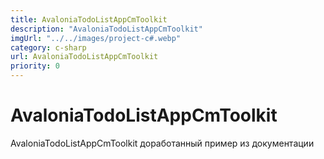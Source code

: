 ```yaml
---
title: AvaloniaTodoListAppCmToolkit
description: "AvaloniaTodoListAppCmToolkit"
imgUrl: "../../images/project-c#.webp"
category: c-sharp
url: AvaloniaTodoListAppCmToolkit
priority: 0
---
```


# AvaloniaTodoListAppCmToolkit

AvaloniaTodoListAppCmToolkit  доработанный пример из документации